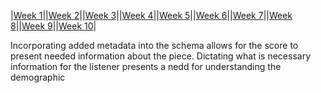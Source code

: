 |[Week 1](Week1.md)||[Week 2](week2.md)||[Week 3](week3.md)||[Week 4](week4.md)||[Week 5](week5.md)||[Week 6](week6.md)||[Week 7](week7.md)||[Week 8](week8.md)||[Week 9](week9.md)||[Week 10](week10.md)|

Incorporating added metadata into the schema allows for the score to present needed information about the piece. 
Dictating what is necessary information for the listener presents a nedd for understanding the demographic
